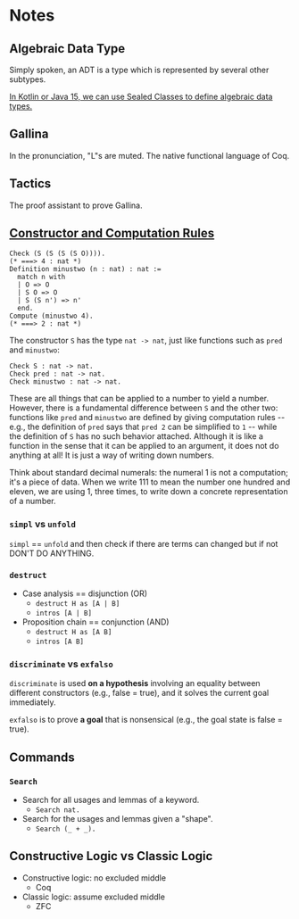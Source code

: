 # Notes

## Algebraic Data Type

Simply spoken, an ADT is a type which is represented by several other subtypes.

[In Kotlin or Java 15, we can use Sealed Classes to define algebraic data types.](https://en.wikipedia.org/wiki/Algebraic_data_type#cite_note-6)

## Gallina

In the pronunciation, "L"s are muted. The native functional language of Coq.

## Tactics

The proof assistant to prove Gallina.

## [Constructor and Computation Rules](https://softwarefoundations.cis.upenn.edu/lf-current/Basics.html#NatPlayground)

```coq
Check (S (S (S (S O)))).
(* ===> 4 : nat *)
Definition minustwo (n : nat) : nat :=
  match n with
  | O => O
  | S O => O
  | S (S n') => n'
  end.
Compute (minustwo 4).
(* ===> 2 : nat *)
```

The constructor `S` has the type `nat -> nat`, just like functions such as
`pred` and `minustwo`:

```coq
Check S : nat -> nat.
Check pred : nat -> nat.
Check minustwo : nat -> nat.
```

These are all things that can be applied to a number to yield a number. However,
there is a fundamental difference between `S` and the other two: functions like
`pred` and `minustwo` are defined by giving computation rules -- e.g., the
definition of `pred` says that `pred 2` can be simplified to `1` -- while the
definition of `S` has no such behavior attached. Although it is like a function
in the sense that it can be applied to an argument, it does not do anything at
all! It is just a way of writing down numbers.

Think about standard decimal numerals: the numeral 1 is not a computation; it's
a piece of data. When we write 111 to mean the number one hundred and eleven, we
are using 1, three times, to write down a concrete representation of a number.

### `simpl` vs `unfold`

`simpl` == `unfold` and then check if there are terms can changed but if not
DON'T DO ANYTHING.

### `destruct`

- Case analysis == disjunction (OR)
  - `destruct H as [A | B]`
  - `intros [A | B]`
- Proposition chain == conjunction (AND)
  - `destruct H as [A B]`
  - `intros [A B]`

### `discriminate` vs `exfalso`

`discriminate` is used **on a hypothesis** involving an equality between
different constructors (e.g., false = true), and it solves the current goal
immediately.

`exfalso` is to prove **a goal** that is nonsensical (e.g., the goal state is
false = true).

## Commands

### `Search`

- Search for all usages and lemmas of a keyword.
  - `Search nat.`
- Search for the usages and lemmas given a "shape".
  - `Search (_ + _).`

## Constructive Logic vs Classic Logic

- Constructive logic: no excluded middle
  - Coq
- Classic logic: assume excluded middle
  - ZFC
